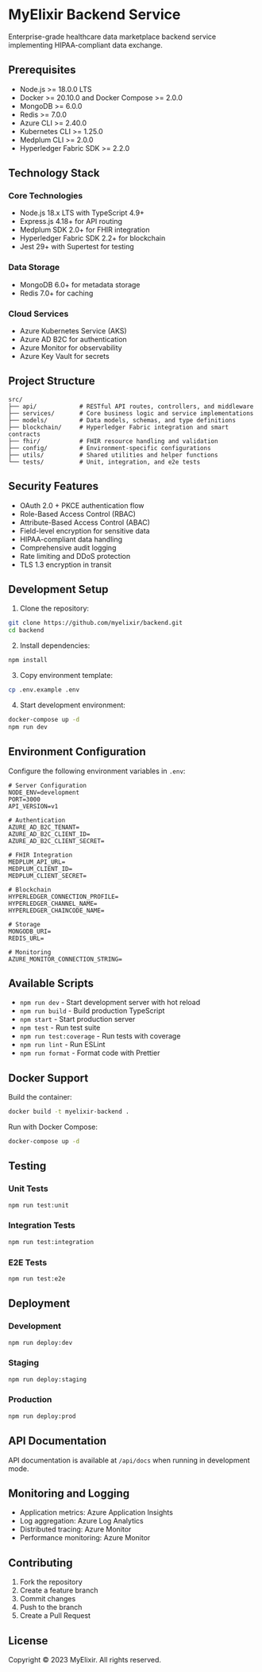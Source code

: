 # MyElixir Backend Service

Enterprise-grade healthcare data marketplace backend service implementing HIPAA-compliant data exchange.

## Prerequisites

- Node.js >= 18.0.0 LTS
- Docker >= 20.10.0 and Docker Compose >= 2.0.0
- MongoDB >= 6.0.0
- Redis >= 7.0.0
- Azure CLI >= 2.40.0
- Kubernetes CLI >= 1.25.0
- Medplum CLI >= 2.0.0
- Hyperledger Fabric SDK >= 2.2.0

## Technology Stack

### Core Technologies
- Node.js 18.x LTS with TypeScript 4.9+
- Express.js 4.18+ for API routing
- Medplum SDK 2.0+ for FHIR integration
- Hyperledger Fabric SDK 2.2+ for blockchain
- Jest 29+ with Supertest for testing

### Data Storage
- MongoDB 6.0+ for metadata storage
- Redis 7.0+ for caching

### Cloud Services
- Azure Kubernetes Service (AKS)
- Azure AD B2C for authentication
- Azure Monitor for observability
- Azure Key Vault for secrets

## Project Structure

```
src/
├── api/            # RESTful API routes, controllers, and middleware
├── services/       # Core business logic and service implementations
├── models/         # Data models, schemas, and type definitions
├── blockchain/     # Hyperledger Fabric integration and smart contracts
├── fhir/           # FHIR resource handling and validation
├── config/         # Environment-specific configurations
├── utils/          # Shared utilities and helper functions
└── tests/          # Unit, integration, and e2e tests
```

## Security Features

- OAuth 2.0 + PKCE authentication flow
- Role-Based Access Control (RBAC)
- Attribute-Based Access Control (ABAC)
- Field-level encryption for sensitive data
- HIPAA-compliant data handling
- Comprehensive audit logging
- Rate limiting and DDoS protection
- TLS 1.3 encryption in transit

## Development Setup

1. Clone the repository:
```bash
git clone https://github.com/myelixir/backend.git
cd backend
```

2. Install dependencies:
```bash
npm install
```

3. Copy environment template:
```bash
cp .env.example .env
```

4. Start development environment:
```bash
docker-compose up -d
npm run dev
```

## Environment Configuration

Configure the following environment variables in `.env`:

```
# Server Configuration
NODE_ENV=development
PORT=3000
API_VERSION=v1

# Authentication
AZURE_AD_B2C_TENANT=
AZURE_AD_B2C_CLIENT_ID=
AZURE_AD_B2C_CLIENT_SECRET=

# FHIR Integration
MEDPLUM_API_URL=
MEDPLUM_CLIENT_ID=
MEDPLUM_CLIENT_SECRET=

# Blockchain
HYPERLEDGER_CONNECTION_PROFILE=
HYPERLEDGER_CHANNEL_NAME=
HYPERLEDGER_CHAINCODE_NAME=

# Storage
MONGODB_URI=
REDIS_URL=

# Monitoring
AZURE_MONITOR_CONNECTION_STRING=
```

## Available Scripts

- `npm run dev` - Start development server with hot reload
- `npm run build` - Build production TypeScript
- `npm start` - Start production server
- `npm test` - Run test suite
- `npm run test:coverage` - Run tests with coverage
- `npm run lint` - Run ESLint
- `npm run format` - Format code with Prettier

## Docker Support

Build the container:
```bash
docker build -t myelixir-backend .
```

Run with Docker Compose:
```bash
docker-compose up -d
```

## Testing

### Unit Tests
```bash
npm run test:unit
```

### Integration Tests
```bash
npm run test:integration
```

### E2E Tests
```bash
npm run test:e2e
```

## Deployment

### Development
```bash
npm run deploy:dev
```

### Staging
```bash
npm run deploy:staging
```

### Production
```bash
npm run deploy:prod
```

## API Documentation

API documentation is available at `/api/docs` when running in development mode.

## Monitoring and Logging

- Application metrics: Azure Application Insights
- Log aggregation: Azure Log Analytics
- Distributed tracing: Azure Monitor
- Performance monitoring: Azure Monitor

## Contributing

1. Fork the repository
2. Create a feature branch
3. Commit changes
4. Push to the branch
5. Create a Pull Request

## License

Copyright © 2023 MyElixir. All rights reserved.